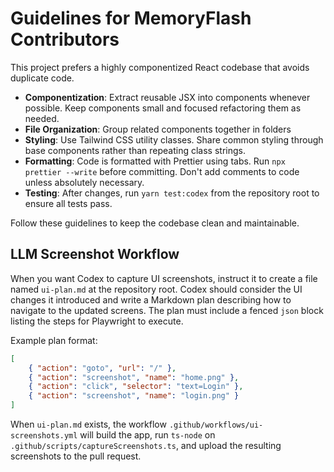 # Guidelines for MemoryFlash Contributors

This project prefers a highly componentized React codebase that avoids duplicate code.

- **Componentization**: Extract reusable JSX into components whenever possible. Keep components small and focused refactoring them as needed.
- **File Organization**: Group related components together in folders
- **Styling**: Use Tailwind CSS utility classes. Share common styling through base components rather than repeating class strings.
- **Formatting**: Code is formatted with Prettier using tabs. Run `npx prettier --write` before committing. Don't add comments to code unless absolutely necessary.
- **Testing**: After changes, run `yarn test:codex` from the repository root to ensure all tests pass.

Follow these guidelines to keep the codebase clean and maintainable.

## LLM Screenshot Workflow

When you want Codex to capture UI screenshots, instruct it to create a file named `ui-plan.md` at the repository root. Codex should consider the UI changes it introduced and write a Markdown plan describing how to navigate to the updated screens. The plan must include a fenced `json` block listing the steps for Playwright to execute.

Example plan format:

```json
[
	{ "action": "goto", "url": "/" },
	{ "action": "screenshot", "name": "home.png" },
	{ "action": "click", "selector": "text=Login" },
	{ "action": "screenshot", "name": "login.png" }
]
```

When `ui-plan.md` exists, the workflow `.github/workflows/ui-screenshots.yml` will build the app, run `ts-node` on `.github/scripts/captureScreenshots.ts`, and upload the resulting screenshots to the pull request.
